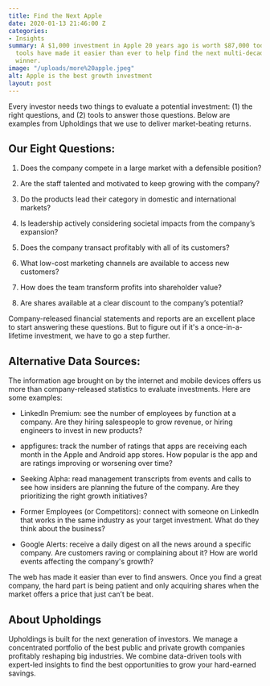 ```yaml
---
title: Find the Next Apple
date: 2020-01-13 21:46:00 Z
categories:
- Insights
summary: A $1,000 investment in Apple 20 years ago is worth $87,000 today. Online
  tools have made it easier than ever to help find the next multi-decade stock market
  winner.
image: "/uploads/more%20apple.jpeg"
alt: Apple is the best growth investment
layout: post
---
```


Every investor needs two things to evaluate a potential investment: (1) the right questions, and (2) tools to answer those questions. Below are examples from Upholdings that we use to deliver market-beating returns.

## **Our Eight Questions:**

1. Does the company compete in a large market with a defensible position?

2. Are the staff talented and motivated to keep growing with the company?

3. Do the products lead their category in domestic and international markets?

4. Is leadership actively considering societal impacts from the company’s expansion?

5. Does the company transact profitably with all of its customers?

6. What low-cost marketing channels are available to access new customers?

7. How does the team transform profits into shareholder value?

8. Are shares available at a clear discount to the company’s potential?

Company-released financial statements and reports are an excellent place to start answering these questions. But to figure out if it's a once-in-a-lifetime investment, we have to go a step further.

## **Alternative Data Sources:**

The information age brought on by the internet and mobile devices offers us more than company-released statistics to evaluate investments. Here are some examples:

* LinkedIn Premium: see the number of employees by function at a company. Are they hiring salespeople to grow revenue, or hiring engineers to invest in new products?

* appfigures: track the number of ratings that apps are receiving each month in the Apple and Android app stores. How popular is the app and are ratings improving or worsening over time?

* Seeking Alpha: read management transcripts from events and calls to see how insiders are planning the future of the company. Are they prioritizing the right growth initiatives?

* Former Employees (or Competitors): connect with someone on LinkedIn that works in the same industry as your target investment. What do they think about the business?

* Google Alerts: receive a daily digest on all the news around a specific company. Are customers raving or complaining about it? How are world events affecting the company's growth?

The web has made it easier than ever to find answers. Once you find a great company, the hard part is being patient and only acquiring shares when the market offers a price that just can’t be beat.

## **About Upholdings**

Upholdings is built for the next generation of investors. We manage a concentrated portfolio of the best public and private growth companies profitably reshaping big industries. We combine data-driven tools with expert-led insights to find the best opportunities to grow your hard-earned savings.